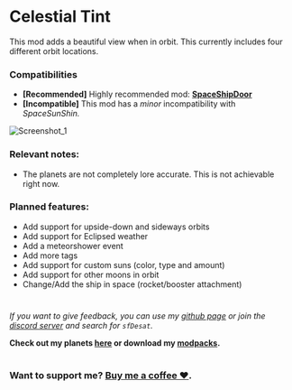 # Celestial Tint
This mod adds a beautiful view when in orbit. This currently includes four different orbit locations.  

### Compatibilities
- **[Recommended]** Highly recommended mod: **[SpaceShipDoor](https://thunderstore.io/c/lethal-company/p/Wolf11221/SpaceShipDoor/)**
- **[Incompatible]** This mod has a *minor* incompatibility with *SpaceSunShin.* 
  
![Screenshot_1](https://raw.githubusercontent.com/sfDesat/Celestial-Tint/main/Screenshots/Desert.png "Desert")
  
### Relevant notes:  
- The planets are not completely lore accurate. This is not achievable right now.
  
### Planned features:
- Add support for upside-down and sideways orbits
- Add support for Eclipsed weather
- Add a meteorshower event
- Add more tags
- Add support for custom suns (color, type and amount)
- Add support for other moons in orbit
- Change/Add the ship in space (rocket/booster attachment)
# 
  
_If you want to give feedback, you can use my [github page](https://github.com/sfDesat/Aquatis/issues) or join the [discord server](https://discord.gg/lcmod) and search for `sfDesat`._

**Check out my planets [here](https://thunderstore.io/c/lethal-company/p/sfDesat/) or download my [modpacks](https://thunderstore.io/c/lethal-company/p/sfDesat/?section=modpacks).**
#
### Want to support me? [Buy me a coffee ❤️](https://www.buymeacoffee.com/sfdesat).
